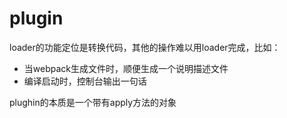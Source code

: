 # plugin

loader的功能定位是转换代码，其他的操作难以用loader完成，比如：

- 当webpack生成文件时，顺便生成一个说明描述文件
- 编译启动时，控制台输出一句话


plughin的本质是一个带有apply方法的对象